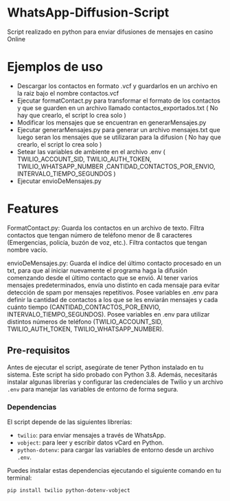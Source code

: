 # WhatsApp-Diffusion-Script
Script realizado en python para enviar difusiones de mensajes en casino Online

# Ejemplos de uso

- Descargar los contactos en formato .vcf y guardarlos en un archivo en la raiz bajo el nombre contactos.vcf
- Ejecutar formatContact.py para transformar el formato de los contactos y que se guarden en un archivo llamado contactos_exportados.txt  ( No hay que crearlo, el script lo crea solo )
- Modificar los mensajes que se encuentran en generarMensajes.py
- Ejecutar generarMensajes.py para generar un archivo mensajes.txt que luego seran los mensajes que se utilizaran para la difusion ( No hay que crearlo, el script lo crea solo )
- Setear las variables de ambiente en el archivo .env ( TWILIO_ACCOUNT_SID, TWILIO_AUTH_TOKEN, TWILIO_WHATSAPP_NUMBER ,CANTIDAD_CONTACTOS_POR_ENVIO, INTERVALO_TIEMPO_SEGUNDOS  )
- Ejecutar envioDeMensajes.py

# Features

FormatContact.py: Guarda los contactos en un archivo de texto. 
   Filtra contactos que tengan número de teléfono menor de 8 caracteres (Emergencias, policía, buzón de voz, etc.). 
   Filtra contactos que tengan nombre vacío.

envioDeMensajes.py: Guarda el índice del último contacto procesado en un txt, para que al iniciar nuevamente el programa haga la difusión comenzando desde el último contacto que se envió. 
   Al tener varios mensajes predeterminados, envía uno distinto en cada mensaje para evitar detección de spam por mensajes repetitivos. 
   Posee variables en .env para definir la cantidad de contactos a los que se les enviarán mensajes y cada cuánto tiempo (CANTIDAD_CONTACTOS_POR_ENVIO, INTERVALO_TIEMPO_SEGUNDOS). 
   Posee variables en .env para utilizar distintos números de teléfono (TWILIO_ACCOUNT_SID, TWILIO_AUTH_TOKEN, TWILIO_WHATSAPP_NUMBER).
  
## Pre-requisitos

Antes de ejecutar el script, asegúrate de tener Python instalado en tu sistema. Este script ha sido probado con Python 3.8. Además, necesitarás instalar algunas librerías y configurar las credenciales de Twilio y un archivo `.env` para manejar las variables de entorno de forma segura.

### Dependencias

El script depende de las siguientes librerías:
- `twilio`: para enviar mensajes a través de WhatsApp.
- `vobject`: para leer y escribir datos vCard en Python.
- `python-dotenv`: para cargar las variables de entorno desde un archivo `.env`.


Puedes instalar estas dependencias ejecutando el siguiente comando en tu terminal:

```bash
pip install twilio python-dotenv-vobject





